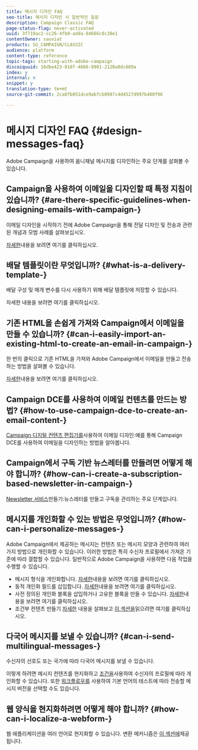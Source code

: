 ```yaml
---
title: 메시지 디자인 FAQ
seo-title: 메시지 디자인 시 일반적인 질문
description: Campaign Classic FAQ
page-status-flag: never-activated
uuid: 3f719ac2-cc26-4fb0-adda-84666c8c38e1
contentOwner: sauviat
products: SG_CAMPAIGN/CLASSIC
audience: platform
content-type: reference
topic-tags: starting-with-adobe-campaign
discoiquuid: 16dbe423-018f-4666-9901-2120a8dc609a
index: y
internal: n
snippet: y
translation-type: tm+mt
source-git-commit: 2ca8fb051dce9abfcb8987c4d4527d997b480f96

---
```



# 메시지 디자인 FAQ {#design-messages-faq}

Adobe Campaign을 사용하여 옴니채널 메시지를 디자인하는 주요 단계를 살펴볼 수 있습니다.

## Campaign을 사용하여 이메일을 디자인할 때 특정 지침이 있습니까? {#are-there-specific-guidelines-when-designing-emails-with-campaign-}

이메일 디자인을 시작하기 전에 Adobe Campaign을 통해 전달 디자인 및 전송과 관련된 개념과 모범 사례를 살펴보십시오.

[자세한](https://docs.campaign.adobe.com/doc/AC/getting_started/EN/deliveryBestPractices.html)내용을 보려면 여기를 클릭하십시오.

## 배달 템플릿이란 무엇입니까? {#what-is-a-delivery-template-}

배달 구성 및 매개 변수를 다시 사용하기 위해 배달 템플릿에 저장할 수 있습니다.

자세한 내용을 보려면 여기를 클릭하십시오.

## 기존 HTML을 손쉽게 가져와 Campaign에서 이메일을 만들 수 있습니까? {#can-i-easily-import-an-existing-html-to-create-an-email-in-campaign-}

한 번의 클릭으로 기존 HTML을 가져와 Adobe Campaign에서 이메일을 만들고 전송하는 방법을 살펴볼 수 있습니다.

[자세한](../../delivery/using/defining-the-email-content.md#message-content)내용을 보려면 여기를 클릭하십시오.

## Campaign DCE를 사용하여 이메일 컨텐츠를 만드는 방법? {#how-to-use-campaign-dce-to-create-an-email-content-}

[Campaign 디지털 컨텐츠 편집기를](../../web/using/use-case--creating-an-email-delivery.md)사용하여 이메일 디자인:예를 통해 Campaign DCE를 사용하여 이메일을 디자인하는 방법을 알아봅니다.

## Campaign에서 구독 기반 뉴스레터를 만들려면 어떻게 해야 합니까? {#how-can-i-create-a-subscription-based-newsletter-in-campaign-}

[Newsletter 서비스](../../delivery/using/managing-subscriptions.md)만들기:뉴스레터를 만들고 구독을 관리하는 주요 단계입니다.

## 메시지를 개인화할 수 있는 방법은 무엇입니까? {#how-can-i-personalize-messages-}

Adobe Campaign에서 제공하는 메시지는 컨텐츠 또는 메시지 모양과 관련하여 여러 가지 방법으로 개인화할 수 있습니다. 이러한 방법은 특히 수신자 프로필에서 가져온 기준에 따라 결합할 수 있습니다. 일반적으로 Adobe Campaign을 사용하면 다음 작업을 수행할 수 있습니다.

* 메시지 형식을 개인화합니다. [자세한](../../delivery/using/defining-the-email-content.md#message-content)내용을 보려면 여기를 클릭하십시오.
* 동적 개인화 필드를 삽입합니다. [자세한](../../delivery/using/personalization-fields.md)내용을 보려면 여기를 클릭하십시오.
* 사전 정의된 개인화 블록을 삽입하거나 고유한 블록을 만들 수 있습니다. [자세한](../../delivery/using/personalization-blocks.md)내용을 보려면 여기를 클릭하십시오.
* 조건부 컨텐츠 만들기 [자세한](../../delivery/using/conditional-content.md) 내용을 살펴보고 [이 섹션을](../../delivery/using/conditional-content.md)읽으려면 여기를 클릭하십시오.

## 다국어 메시지를 보낼 수 있습니까? {#can-i-send-multilingual-messages-}

수신자의 선호도 또는 국가에 따라 다국어 메시지를 보낼 수 있습니다.

이렇게 하려면 메시지 컨텐츠를 현지화하고 [조건을](../../delivery/using/conditional-content.md)사용하여 수신자의 프로필에 따라 개인화할 수 있습니다. 또한 [워크플로우를](../../workflow/using/split.md) 사용하여 기본 언어의 테스트에 따라 전송할 메시지 버전을 선택할 수도 있습니다.

## 웹 양식을 현지화하려면 어떻게 해야 합니까? {#how-can-i-localize-a-webform-}

웹 애플리케이션을 여러 언어로 현지화할 수 있습니다. 변환 메커니즘은 [이 섹션에](../../web/using/translating-a-web-form.md)제공됩니다.
